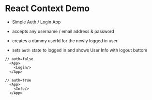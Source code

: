 # React Context Demo

- Simple Auth / Login App

- accepts any username / email address & password
- creates a dummy userId for the newly logged in user
- sets `auth` state to logged in and shows User Info with logout buttom

```
// auth=false
  <App>
    <Login/>
  </App>

// auth=true
  <App>
    <Info/>
  </App>

```

